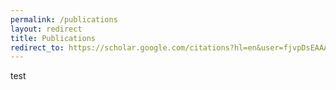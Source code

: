 ```yaml
---
permalink: /publications
layout: redirect
title: Publications
redirect_to: https://scholar.google.com/citations?hl=en&user=fjvpDsEAAAAJ&view_op=list_works&sortby=pubdate
---
```


test